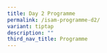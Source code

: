 ```yaml
---
title: Day 2 Programme
permalink: /isam-programme-d2/
variant: tiptap
description: ""
third_nav_title: Programme
---
```

